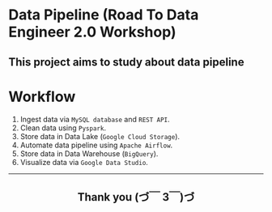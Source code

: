 # Data Pipeline (Road To Data Engineer 2.0 Workshop)
## This project aims to study about data pipeline

# Workflow
1. Ingest data via `MySQL database` and `REST API`.
2. Clean data using `Pyspark`.
3. Store data in Data Lake (`Google Cloud Storage`). 
4. Automate data pipeline using `Apache Airflow`.
5. Store data in Data Warehouse (`BigQuery`).
6. Visualize data via `Google Data Studio`.
---
<h2><div align="center">Thank you (づ￣ 3￣)づ</div></h2>